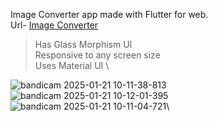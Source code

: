 Image Converter app made with Flutter for web. \
Url- [Image Converter](https://sanjayadhikari-007.github.io/img_converter/)
> Has Glass Morphism UI \
> Responsive to any screen size \
> Uses Material UI \

![bandicam 2025-01-21 10-11-38-813](https://github.com/user-attachments/assets/d2672fdc-3fe7-485d-a376-65f9f53438ce)\
![bandicam 2025-01-21 10-12-01-395](https://github.com/user-attachments/assets/41e95080-4cb6-4111-a1b7-93b40b0abc0f)\
![bandicam 2025-01-21 10-11-04-721](https://github.com/user-attachments/assets/01158146-4582-4ccc-9687-159a316af4bb)\

